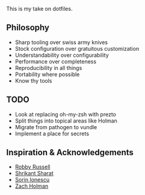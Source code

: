 This is my take on dotfiles.

## Philosophy

* Sharp tooling over swiss army knives
* Stock configuration over gratuitous customization
* Understandability over configurability
* Performance over completeness
* Reproducibility in all things
* Portability where possible
* Know thy tools

## TODO

* Look at replacing oh-my-zsh with prezto
* Split things into topical areas like Holman
* Migrate from pathogen to vundle
* Implement a place for secrets

## Inspiration & Acknowledgements

* [Robby Russell](https://github.com/robbyrussell/oh-my-zsh)
* [Shrikant Sharat](https://github.com/zsh-users/antigen)
* [Sorin Ionescu](https://github.com/sorin-ionescu/prezto)
* [Zach Holman](https://github.com/holman/dotfiles)
